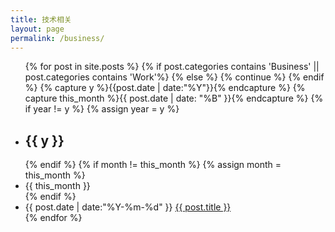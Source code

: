 ```yaml
---
title: 技术相关
layout: page
permalink: /business/
---
```


<ul class="listing">
{% for post in site.posts %}
  {% if post.categories contains 'Business' || post.categories contains 'Work'%}
  {% else %}
    {% continue %}
  {% endif %}
  {% capture y %}{{post.date | date:"%Y"}}{% endcapture %}
  {% capture this_month %}{{ post.date | date: "%B" }}{% endcapture %}
  {% if year != y %}
    {% assign year = y %}
    <li class="listing-seperator"><h2>{{ y }}</h2></li>
  {% endif %}
  {% if month != this_month %}
    {% assign month = this_month %}
    <li class="month-seperator">{{ this_month }}</li>
  {% endif %}
  <li class="listing-item">
    <time datetime="{{ post.date | date:"%Y-%m-%d" }}">{{ post.date | date:"%Y-%m-%d" }}</time>
    <a href="{{ site.url }}{{ post.url }}" title="{{ post.title }}">{{ post.title }}</a>
  </li>
{% endfor %}
</ul>

